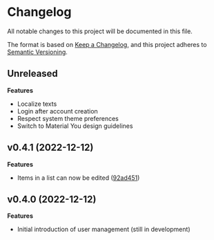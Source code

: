 # Changelog

All notable changes to this project will be documented in this file.

The format is based on [Keep a Changelog](https://keepachangelog.com/en/1.0.0/),
and this project adheres to [Semantic
Versioning](https://semver.org/spec/v2.0.0.html).

## Unreleased

**Features**

- Localize texts
- Login after account creation
- Respect system theme preferences
- Switch to Material You design guidelines

## v0.4.1 (2022-12-12)

**Features**

- Items in a list can now be edited ([92ad451](https://github.com/garritfra/fling/commit/92ad45193e7395b375b25c408a147d0c31f4ab9d))

## v0.4.0 (2022-12-12)

**Features**

- Initial introduction of user management (still in development)
